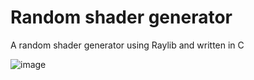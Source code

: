 # Random shader generator
A random shader generator using Raylib and written in C

![image](https://github.com/user-attachments/assets/2c395505-0868-489e-8e2a-13925bfa3d70)
